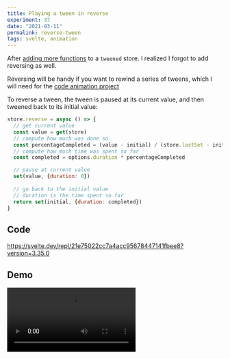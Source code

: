 ```yaml
---
title: Playing a tween in reverse
experiment: 37
date: "2021-03-11"
permalink: reverse-tween
tags: svelte, animation
---
```


After [adding more functions](/posts/pausable-tween-store) to a `tweened` store. I realized I forgot to add reversing as well.

Reversing will be handy if you want to rewind a series of tweens, which I will need for the [code animation project](/tag/code-video)

To reverse a tween, the tween is paused at its current value, and then tweened back to its initial value:

```javascript
store.reverse = async () => {
  // get current value
  const value = get(store)
  // compute how much was done so
  const percentageCompleted = (value - initial) / (store.lastSet - initial)
  // compute how much time was spent so far
  const completed = options.duration * percentageCompleted

  // pause at current value
  set(value, {duration: 0})
    
  // go back to the initial value
  // duration is the time spent so far
  return set(initial, {duration: completed})
}
```

## Code

https://svelte.dev/repl/21e75022cc7a4acc95678447141fbee8?version=3.35.0

## Demo

<video controls src="https://res.cloudinary.com/dzwnkx0mk/video/upload/v1615508486/1000experiments.dev/tween-reverse_xfvl8o.mp4"/>
